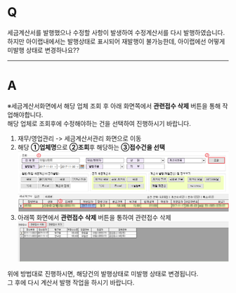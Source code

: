 # Q

세금계산서를 발행했으나 수정할 사항이 발생하여 수정계산서를 다시 발행하였습니다.  
하지만 아이랩내에서는 발행상태로 표시되어 재발행이 불가능한데, 아이랩에선 어떻게 미발행 상태로 변경하나요??

***

# A

※세금계산서화면에서 해당 업체 조회 후 아래 화면쪽에서 **관련접수 삭제** 버튼을 통해 작업해야합니다.  
해당 업체로 조회후에 수정해야하는 건을 선택하여 진행하시기 바랍니다.

1. 재무/영업관리 -> 세금계산서관리 화면으로 이동  
1. 해당 **①업체명**으로 **②조회**후 해당하는 **③접수건을 선택**  
![](/assets/faq/006-03/01세금계산서조회.png)  
1. 아래쪽 화면에서 **관련접수 삭제** 버튼을 통하여 관련접수 삭제  
![](/assets/faq/006-03/02관련접수삭제.png)  

위에 방법대로 진행하시면, 해당건의 발행상태로 미발행 상태로 변경됩니다.  
그 후에 다시 계산서 발행 작업을 하시기 바랍니다.